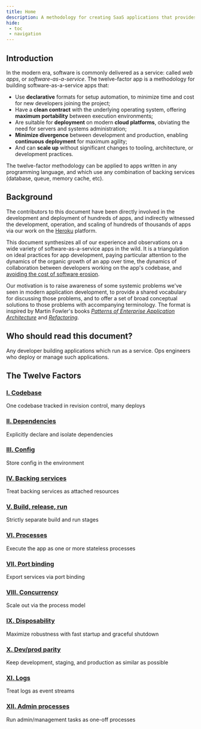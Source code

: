 ```yaml
---
title: Home
description: A methodology for creating SaaS applications that provides maximum development flexibility, portability, and scalability.
hide:
 - toc
 - navigation
---
```


## Introduction

In the modern era, software is commonly delivered as a service: called *web apps*, or *software-as-a-service*.  The twelve-factor app is a methodology for building software-as-a-service apps that:

* Use **declarative** formats for setup automation, to minimize time and cost for new developers joining the project;
* Have a **clean contract** with the underlying operating system, offering **maximum portability** between execution environments;
* Are suitable for **deployment** on modern **cloud platforms**, obviating the need for servers and systems administration;
* **Minimize divergence** between development and production, enabling **continuous deployment** for maximum agility;
* And can **scale up** without significant changes to tooling, architecture, or development practices.

The twelve-factor methodology can be applied to apps written in any programming language, and which use any combination of backing services (database, queue, memory cache, etc).

## Background

The contributors to this document have been directly involved in the development and deployment of hundreds of apps, and indirectly witnessed the development, operation, and scaling of hundreds of thousands of apps via our work on the <a href="http://www.heroku.com/" target="_blank">Heroku</a> platform.

This document synthesizes all of our experience and observations on a wide variety of software-as-a-service apps in the wild.  It is a triangulation on ideal practices for app development, paying particular attention to the dynamics of the organic growth of an app over time, the dynamics of collaboration between developers working on the app's codebase, and <a href="http://blog.heroku.com/archives/2011/6/28/the_new_heroku_4_erosion_resistance_explicit_contracts/" target="_blank">avoiding the cost of software erosion</a>.

Our motivation is to raise awareness of some systemic problems we've seen in modern application development, to provide a shared vocabulary for discussing those problems, and to offer a set of broad conceptual solutions to those problems with accompanying terminology.  The format is inspired by Martin Fowler's books *<a href="https://books.google.com/books/about/Patterns_of_enterprise_application_archi.html?id=FyWZt5DdvFkC" target="_blank">Patterns of Enterprise Application Architecture</a>* and *<a href="https://books.google.com/books/about/Refactoring.html?id=1MsETFPD3I0C" target="_blank">Refactoring</a>*.

## Who should read this document?

Any developer building applications which run as a service.  Ops engineers who deploy or manage such applications.

## The Twelve Factors

### [I. Codebase](./codebase.md)

One codebase tracked in revision control, many deploys

### [II. Dependencies](./dependencies.md)

Explicitly declare and isolate dependencies

### [III. Config](./config.md)

Store config in the environment

### [IV. Backing services](./backing-services.md)

Treat backing services as attached resources

### [V. Build, release, run](./build-release-run.md)

Strictly separate build and run stages

### [VI. Processes](./processes.md)

Execute the app as one or more stateless processes

### [VII. Port binding](./port-binding.md)

Export services via port binding

### [VIII. Concurrency](./concurrency.md)

Scale out via the process model

### [IX. Disposability](./disposability.md)

Maximize robustness with fast startup and graceful shutdown

### [X. Dev/prod parity](./dev-prod-parity.md)

Keep development, staging, and production as similar as possible

### [XI. Logs](./logs.md)

Treat logs as event streams

### [XII. Admin processes](./admin-processes.md)

Run admin/management tasks as one-off processes
